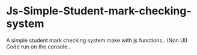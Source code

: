 # Js-Simple-Student-mark-checking-system
A simple student mark checking system make with js functions.. (Non UI) Code run on the console..
